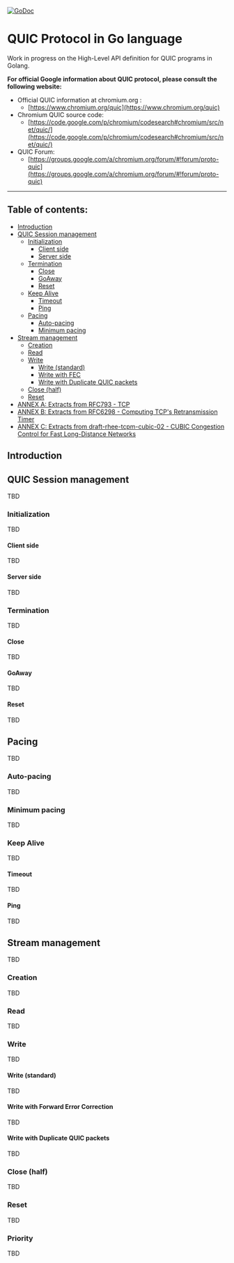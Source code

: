 [![GoDoc](https://godoc.org/github.com/romain-jacotin/quic?status.svg)](https://godoc.org/github.com/romain-jacotin/quic)

# QUIC Protocol in Go language

Work in progress on the High-Level API definition for QUIC programs in Golang.

**For official Google information about QUIC protocol, please consult the following website:**

* Official QUIC information at chromium.org :
    * [https://www.chromium.org/quic](https://www.chromium.org/quic)
* Chromium QUIC source code:
    * [https://code.google.com/p/chromium/codesearch#chromium/src/net/quic/](https://code.google.com/p/chromium/codesearch#chromium/src/net/quic/)
* QUIC Forum:
    * [https://groups.google.com/a/chromium.org/forum/#!forum/proto-quic](https://groups.google.com/a/chromium.org/forum/#!forum/proto-quic)

----------------------

## Table of contents:

* [Introduction](#introduction)
* [QUIC Session management](#quicsessionmngt)
    * [Initialization](#sessioninitialization)
        * [Client side](#clientside)
        * [Server side](#serverside)
    * [Termination](#sessiontermination)
        * [Close](#sessionclose)
        * [GoAway](#sessiongoaway)
        * [Reset](#sessionreset)
    * [Keep Alive](#sessionkeepalive)
        * [Timeout](#sessiontimeout)
        * [Ping](#sessionping)
    * [Pacing](#pacing)
        * [Auto-pacing](#autopacing)
        * [Minimum pacing](#minimumpacing)
* [Stream management](#streammngt)
    * [Creation](#streamcreation)
    * [Read](#streamread)
    * [Write](#streamwrite)
        * [Write (standard)](#standardwrite)
        * [Write with FEC](#fecwrite)
        * [Write with Duplicate QUIC packets](*duplicatewrite)
    * [Close (half)](#streamclose)
    * [Reset](#streamreset)
* [ANNEX A: Extracts from RFC793 - TCP](./doc/TCP.md)
* [ANNEX B: Extracts from RFC6298 - Computing TCP's Retransmission Timer](./doc/TCPRetransmissionTimer.md)
* [ANNEX C: Extracts from draft-rhee-tcpm-cubic-02 - CUBIC Congestion Control for Fast Long-Distance Networks](./doc/CUBIC.md)

## <A name="introduction"></A> Introduction

## <A name="quicsessionmngt"></A> QUIC Session management

TBD

### <A name="sessioninitialization"></A> Initialization

TBD

#### <A name="clientside"></A> Client side

TBD

#### <A name="serverside"></A> Server side

TBD

### <A name="sessiontermination"></A> Termination

TBD

#### <A name="sessionclose"></A> Close

TBD

#### <A name="sessiongoaway"></A> GoAway

TBD

#### <A name="sessionreset"></A> Reset

TBD

## <A name="pacing"></A>Pacing

TBD

### <A name="autopacing"></A> Auto-pacing

TBD

### <A name="minimumpacing"></A> Minimum pacing

TBD

### <A name="sessionkeepalive"></A> Keep Alive

TBD

#### <A name="sessiontimeout"></A> Timeout

TBD

#### <A name="sessionping"></A> Ping

TBD

## <A name="streammngt"></A> Stream management

TBD

### <A name="streamcreation"></A> Creation

TBD

### <A name="streamread"></A> Read

TBD

### <A name="streamwrite"></A> Write

TBD

#### <A name="classicwrite"></A> Write (standard)

TBD

#### <A name="fecwrite"></A> Write with Forward Error Correction

TBD

#### <A name="duplicatewrite"></A> Write with Duplicate QUIC packets

TBD

### <A name="streamclose"></A> Close (half)

TBD

### <A name="streamreset"></A> Reset

TBD

### <A name="streampriority"></A> Priority

TBD

